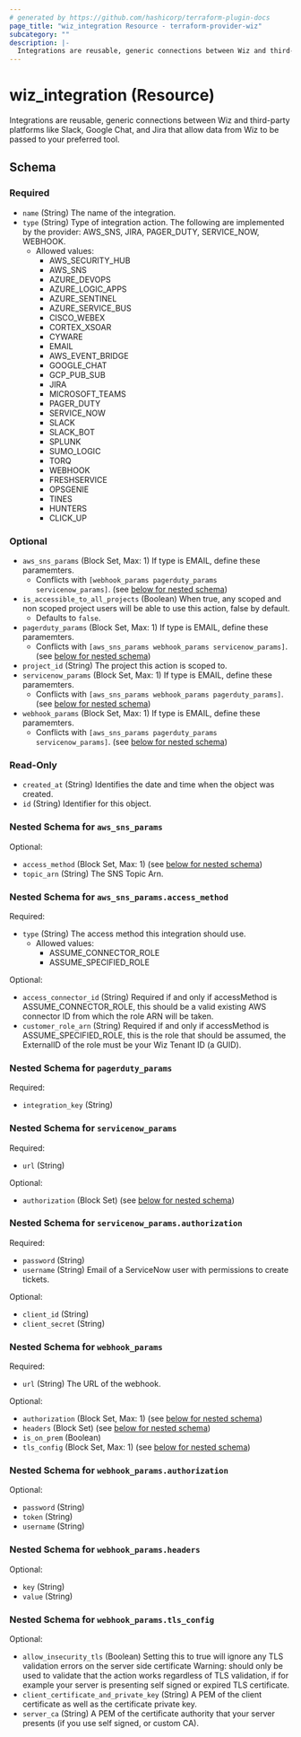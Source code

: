 ```yaml
---
# generated by https://github.com/hashicorp/terraform-plugin-docs
page_title: "wiz_integration Resource - terraform-provider-wiz"
subcategory: ""
description: |-
  Integrations are reusable, generic connections between Wiz and third-party platforms like Slack, Google Chat, and Jira that allow data from Wiz to be passed to your preferred tool.
---
```


# wiz_integration (Resource)

Integrations are reusable, generic connections between Wiz and third-party platforms like Slack, Google Chat, and Jira that allow data from Wiz to be passed to your preferred tool.



<!-- schema generated by tfplugindocs -->
## Schema

### Required

- `name` (String) The name of the integration.
- `type` (String) Type of integration action. The following are implemented by the provider: AWS_SNS, JIRA, PAGER_DUTY, SERVICE_NOW, WEBHOOK.
    - Allowed values: 
        - AWS_SECURITY_HUB
        - AWS_SNS
        - AZURE_DEVOPS
        - AZURE_LOGIC_APPS
        - AZURE_SENTINEL
        - AZURE_SERVICE_BUS
        - CISCO_WEBEX
        - CORTEX_XSOAR
        - CYWARE
        - EMAIL
        - AWS_EVENT_BRIDGE
        - GOOGLE_CHAT
        - GCP_PUB_SUB
        - JIRA
        - MICROSOFT_TEAMS
        - PAGER_DUTY
        - SERVICE_NOW
        - SLACK
        - SLACK_BOT
        - SPLUNK
        - SUMO_LOGIC
        - TORQ
        - WEBHOOK
        - FRESHSERVICE
        - OPSGENIE
        - TINES
        - HUNTERS
        - CLICK_UP

### Optional

- `aws_sns_params` (Block Set, Max: 1) If type is EMAIL, define these paramemters.
    - Conflicts with `[webhook_params pagerduty_params servicenow_params]`. (see [below for nested schema](#nestedblock--aws_sns_params))
- `is_accessible_to_all_projects` (Boolean) When true, any scoped and non scoped project users will be able to use this action, false by default.
    - Defaults to `false`.
- `pagerduty_params` (Block Set, Max: 1) If type is EMAIL, define these paramemters.
    - Conflicts with `[aws_sns_params webhook_params servicenow_params]`. (see [below for nested schema](#nestedblock--pagerduty_params))
- `project_id` (String) The project this action is scoped to.
- `servicenow_params` (Block Set, Max: 1) If type is EMAIL, define these paramemters.
    - Conflicts with `[aws_sns_params webhook_params pagerduty_params]`. (see [below for nested schema](#nestedblock--servicenow_params))
- `webhook_params` (Block Set, Max: 1) If type is EMAIL, define these paramemters.
    - Conflicts with `[aws_sns_params pagerduty_params servicenow_params]`. (see [below for nested schema](#nestedblock--webhook_params))

### Read-Only

- `created_at` (String) Identifies the date and time when the object was created.
- `id` (String) Identifier for this object.

<a id="nestedblock--aws_sns_params"></a>
### Nested Schema for `aws_sns_params`

Optional:

- `access_method` (Block Set, Max: 1) (see [below for nested schema](#nestedblock--aws_sns_params--access_method))
- `topic_arn` (String) The SNS Topic Arn.

<a id="nestedblock--aws_sns_params--access_method"></a>
### Nested Schema for `aws_sns_params.access_method`

Required:

- `type` (String) The access method this integration should use. 
    - Allowed values: 
        - ASSUME_CONNECTOR_ROLE
        - ASSUME_SPECIFIED_ROLE

Optional:

- `access_connector_id` (String) Required if and only if accessMethod is ASSUME_CONNECTOR_ROLE, this should be a valid existing AWS connector ID from which the role ARN will be taken.
- `customer_role_arn` (String) Required if and only if accessMethod is ASSUME_SPECIFIED_ROLE, this is the role that should be assumed, the ExternalID of the role must be your Wiz Tenant ID (a GUID).



<a id="nestedblock--pagerduty_params"></a>
### Nested Schema for `pagerduty_params`

Required:

- `integration_key` (String)


<a id="nestedblock--servicenow_params"></a>
### Nested Schema for `servicenow_params`

Required:

- `url` (String)

Optional:

- `authorization` (Block Set) (see [below for nested schema](#nestedblock--servicenow_params--authorization))

<a id="nestedblock--servicenow_params--authorization"></a>
### Nested Schema for `servicenow_params.authorization`

Required:

- `password` (String)
- `username` (String) Email of a ServiceNow user with permissions to create tickets.

Optional:

- `client_id` (String)
- `client_secret` (String)



<a id="nestedblock--webhook_params"></a>
### Nested Schema for `webhook_params`

Required:

- `url` (String) The URL of the webhook.

Optional:

- `authorization` (Block Set, Max: 1) (see [below for nested schema](#nestedblock--webhook_params--authorization))
- `headers` (Block Set) (see [below for nested schema](#nestedblock--webhook_params--headers))
- `is_on_prem` (Boolean)
- `tls_config` (Block Set, Max: 1) (see [below for nested schema](#nestedblock--webhook_params--tls_config))

<a id="nestedblock--webhook_params--authorization"></a>
### Nested Schema for `webhook_params.authorization`

Optional:

- `password` (String)
- `token` (String)
- `username` (String)


<a id="nestedblock--webhook_params--headers"></a>
### Nested Schema for `webhook_params.headers`

Optional:

- `key` (String)
- `value` (String)


<a id="nestedblock--webhook_params--tls_config"></a>
### Nested Schema for `webhook_params.tls_config`

Optional:

- `allow_insecurity_tls` (Boolean) Setting this to true will ignore any TLS validation errors on the server side certificate Warning: should only be used to validate that the action works regardless of TLS validation, if for example your server is presenting self signed or expired TLS certificate.
- `client_certificate_and_private_key` (String) A PEM of the client certificate as well as the certificate private key.
- `server_ca` (String) A PEM of the certificate authority that your server presents (if you use self signed, or custom CA).


